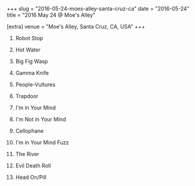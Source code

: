 +++
slug = "2016-05-24-moes-alley-santa-cruz-ca"
date = "2016-05-24"
title = "2016 May 24 @ Moe's Alley"

[extra]
venue = "Moe's Alley, Santa Cruz, CA, USA"
+++

 1. Robot Stop

 2. Hot Water

 3. Big Fig Wasp

 4. Gamma Knife

 5. People-Vultures

 6. Trapdoor

 7. I'm in Your Mind

 8. I'm Not in Your Mind

 9. Cellophane

10. I'm in Your Mind Fuzz

11. The River

12. Evil Death Roll

13. Head On/Pill


